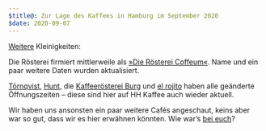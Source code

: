 ```yaml
---
$title@: Zur Lage des Kaffees in Hamburg im September 2020
$date: 2020-09-07
---
```


[Weitere]([url('/content/posts/20200805.md')]) Kleinigkeiten:

Die Rösterei firmiert mittlerweile als [»Die Rösterei Coffeum«]([url('/content/cafes/die-roesterei.md')]). Name und ein paar weitere Daten wurden aktualisiert.

[Tōrnqvist]([url('/content/cafes/tornqvist.md')]), [Hunt]([url('/content/cafes/hunt.md')]), die [Kaffeerösterei Burg]([url('/content/cafes/kaffeeroesterei-burg.md')]) und [el rojito]([url('/content/cafes/el-rojito.md')]) haben alle geänderte Öffnungszeiten – diese sind hier auf HH Kaffee auch wieder aktuell.

Wir haben uns ansonsten ein paar weitere Cafés angeschaut, keins aber war so gut, dass wir es hier erwähnen könnten. Wie war’s [bei euch]([url('/content/pages/contact.md')])?